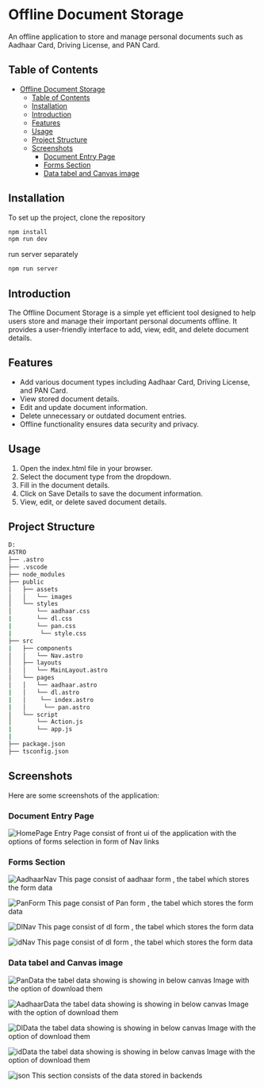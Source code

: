 # Offline Document Storage

An offline application to store and manage personal documents such as Aadhaar Card, Driving License, and PAN Card.

## Table of Contents

- [Offline Document Storage](#offline-document-storage)
  - [Table of Contents](#table-of-contents)
  - [Installation](#installation)
  - [Introduction](#introduction)
  - [Features](#features)
  - [Usage](#usage)
  - [Project Structure](#project-structure)
  - [Screenshots](#screenshots)
    - [Document Entry Page](#document-entry-page)
    - [Forms Section](#forms-section)
    - [Data tabel and Canvas image](#data-tabel-and-canvas-image)

## Installation

To set up the project, clone the repository

```bash
npm install
npm run dev
```

run server separately

```bash
npm run server
```

## Introduction

 The Offline Document Storage is a simple yet efficient tool designed to help users store and manage their important personal documents offline. It provides a user-friendly interface to add, view, edit, and delete document details.

## Features

- Add various document types including Aadhaar Card, Driving License, and PAN Card.
- View stored document details.
- Edit and update document information.
- Delete unnecessary or outdated document entries.
- Offline functionality ensures data security and privacy.

## Usage

1. Open the index.html file in your browser.
2. Select the document type from the dropdown.
3. Fill in the document details.
4. Click on Save Details to save the document information.
5. View, edit, or delete saved document details.

## Project Structure

```sh
D: 
ASTRO
├── .astro
├── .vscode
├── node_modules
├── public
│   ├── assets
│   │   └── images
│   └── styles
│       └── aadhaar.css
|       └── dl.css
|       └── pan.css
|        └── style.css 
├── src
|   ├── components
│   │   └── Nav.astro
│   ├── layouts
│   │   └── MainLayout.astro
│   └── pages
│   │   └── aadhaar.astro
|   │   └── dl.astro
|   │    └── index.astro
|   │     └── pan.astro 
│   └── script
│       └── Action.js
|       └── app.js
|       
├── package.json
├── tsconfig.json
```

## Screenshots

Here are some screenshots of the application:

### Document Entry Page

![HomePage](<public/assets/images/HomePage.png>)
 Entry Page consist of front ui of the application with the options of forms selection in form of Nav links 

### Forms Section

![AadhaarNav](public/assets/images/AadhaarForm.png)
This page consist of aadhaar form , the tabel which stores the form data 


![PanForm](public/assets/images/PanForm.png)
This page consist of Pan form , the tabel which stores the form data 

![DlNav](public/assets/images/DlForm.png)
This page consist of dl form , the tabel which stores the form data 

![idNav](public/assets/images/VoterIdform.png)
This page consist of dl form , the tabel which stores the form data 

### Data tabel and Canvas image

![PanData](public/assets/images/PAN.png)
the tabel data showing is showing in below canvas Image with the option of download them

![AadhaarData](public/assets/images/Aadhaar.png)
the tabel data showing is showing in below canvas Image with the option of download them

![DlData](public/assets/images/License.png)
the tabel data showing is showing in below canvas Image with the option of download them

![idData](public/assets/images/Voterid.png)
the tabel data showing is showing in below canvas Image with the option of download them

![json](public/assets/images/jsondata.png)
 This section consists of the data stored in backends


